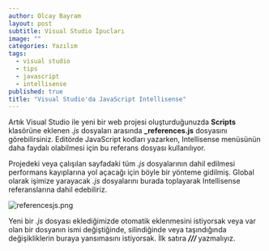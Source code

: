 ```yaml
---
author: Olcay Bayram
layout: post
subtitle: Visual Studio İpucları
image: ""
categories: Yazılım
tags: 
  - visual studio
  - tips
  - javascript
  - intellisense
published: true
title: "Visual Studio'da JavaScript Intellisense"
---
```

Artık Visual Studio ile yeni bir web projesi oluşturduğunuzda **Scripts** klasörüne eklenen _.js_ dosyaları arasında **_references.js** dosyasını görebilirsiniz. Editörde JavaScript kodları yazarken, Intellisense menüsünün daha faydalı olabilmesi için bu referans dosyası kullanılıyor.

Projedeki veya çalışılan sayfadaki tüm _.js_ dosyalarının dahil edilmesi performans kayıplarına yol açacağı için böyle bir yönteme gidilmiş. Global olarak işimize yarayacak _.js_ dosyalarını burada toplayarak Intellisense referanslarına dahil edebiliriz.

![referencesjs.png]({{site.baseurl}}/img/referencesjs.png)

Yeni bir _.js_ dosyası eklediğimizde otomatik eklenmesini istiyorsak veya var olan bir dosyanın ismi değiştiğinde, silindiğinde veya taşındığında değişikliklerin buraya yansımasını istiyorsak. İlk satıra **_/// <autosync enabled="true" />_** yazmalıyız.

